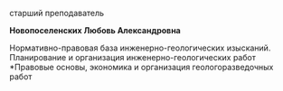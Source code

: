 старший преподаватель



**Новопоселенских Любовь Александровна**

Нормативно-правовая база инженерно-геологических изысканий. Планирование и организация инженерно-геологических работ
	*Правовые основы, экономика и организация геологоразведочных работ